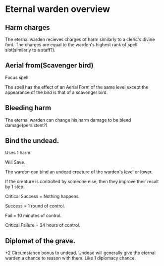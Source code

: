 # Eternal warden overview


## Harm charges
The eternal warden recieves charges of harm similarly to a cleric's divine font.
The charges are equal to the warden's highest rank of spell slot(similarly to a staff?).


## Aerial from(Scavenger bird)
Focus spell

The spell has the effect of an Aerial Form of the same level except the appearance of the bird is that of a scavenger bird.

## Bleeding harm
The eternal warden can change his harm damage to be bleed damage(persistent?)


## Bind the undead.
Uses 1 harm.

Will Save.

The warden can bind an undead creature of the warden's level or lower.

If the creature is controlled by someone else, then they improve their result by 1 step.

Critical Success = Nothing happens.

Success = 1 round of control.

Fail = 10 minutes of control.

Critical Failure = 24 hours of control.

## Diplomat of the grave.

+2 Circumstance bonus to undead.
Undead will generally give the eternal warden a chance to reason with them.
Like 1 diplomacy chance.
